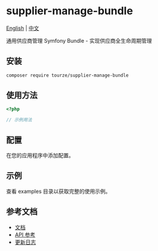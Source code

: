 # supplier-manage-bundle

[English](README.md) | [中文](README.zh-CN.md)

通用供应商管理 Symfony Bundle - 实现供应商全生命周期管理

## 安装

```bash
composer require tourze/supplier-manage-bundle
```

## 使用方法

```php
<?php

// 示例用法
```

## 配置

在您的应用程序中添加配置。

## 示例

查看 examples 目录以获取完整的使用示例。

## 参考文档

- [文档](docs/)
- [API 参考](docs/api.md)
- [更新日志](CHANGELOG.md)
